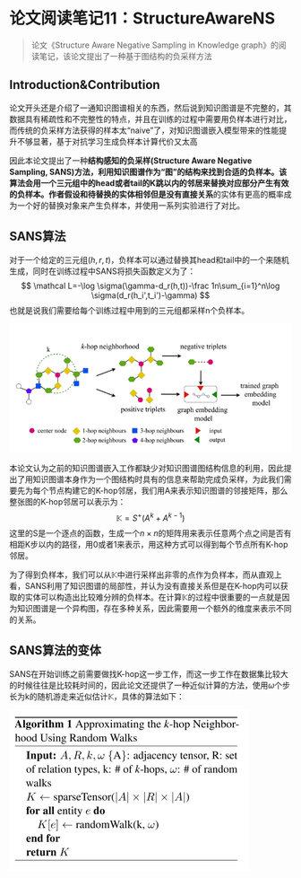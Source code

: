 # 论文阅读笔记11：StructureAwareNS

> 论文《Structure Aware Negative Sampling in Knowledge graph》的阅读笔记，该论文提出了一种基于图结构的负采样方法

## Introduction&Contribution

论文开头还是介绍了一通知识图谱相关的东西，然后说到知识图谱是不完整的，其数据具有稀疏性和不完整性的特点，并且在训练的过程中需要用负样本进行对比，而传统的负采样方法获得的样本太“naive”了，对知识图谱嵌入模型带来的性能提升不够显著，基于对抗学习生成负样本计算代价又太高

因此本论文提出了一种**结构感知的负采样(Structure Aware Negative Sampling, SANS)**方法，利用知识图谱作为“图”的结构来找到合适的负样本。该算法会用一个三元组中的head或者tail的K跳以内的邻居来替换对应部分产生有效的负样本。作者假设和待替换的实体**相邻但是没有直接关系**的实体有更高的概率成为一个好的替换对象来产生负样本，并使用一系列实验进行了对比。

## SANS算法

对于一个给定的三元组$(h,r,t)$，负样本可以通过替换其head和tail中的一个来随机生成，同时在训练过程中SANS将损失函数定义为了：
$$
\mathcal L=-\log \sigma(\gamma-d_r(h,t))-\frac 1n\sum_{i=1}^n\log \sigma(d_r(h_i',t_i')-\gamma)
$$
也就是说我们需要给每个训练过程中用到的三元组都采样n个负样本。

![image-20210806235634718](static/image-20210806235634718.png)

本论文认为之前的知识图谱嵌入工作都缺少对知识图谱图结构信息的利用，因此提出了用知识图谱本身作为一个图结构时具有的信息来帮助完成负采样，为此我们需要先为每个节点构建它的K-hop邻居，我们用A来表示知识图谱的邻接矩阵，那么整张图的K-hop邻居可以表示为：
$$
\mathbb{K}=S^{+}\left(A^{k}+A^{k-1}\right)
$$
这里的S是一个逐点的函数，生成一个$n\times n$的矩阵用来表示任意两个点之间是否有相距K步以内的路径，用0或者1来表示，用这种方式可以得到每个节点所有K-hop邻居。

为了得到负样本，我们可以从$\mathbb{K}$中进行采样出非零的点作为负样本，而从直观上看，SANS利用了知识图谱的局部性，并认为没有直接关系但是在K-hop内可以获取的实体可以构造出比较难分辨的负样本。在计算$\mathbb{K}$的过程中很重要的一点就是因为知识图谱是一个异构图，存在多种关系，因此需要用一个额外的维度来表示不同的关系。

## SANS算法的变体

SANS在开始训练之前需要做找K-hop这一步工作，而这一步工作在数据集比较大的时候往往是比较耗时间的，因此论文还提供了一种近似计算的方法，使用$\omega$个步长为k的随机游走来近似估计$\mathbb{K}$，具体的算法如下：

<img src="static/image-20210807001816581.png" alt="image-20210807001816581" style="zoom: 50%;" />




